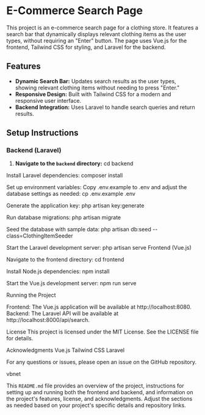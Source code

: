 # E-Commerce Search Page

This project is an e-commerce search page for a clothing store. It features a search bar that dynamically displays relevant clothing items as the user types, without requiring an "Enter" button. The page uses Vue.js for the frontend, Tailwind CSS for styling, and Laravel for the backend.

## Features

- **Dynamic Search Bar:** Updates search results as the user types, showing relevant clothing items without needing to press "Enter."
- **Responsive Design:** Built with Tailwind CSS for a modern and responsive user interface.
- **Backend Integration:** Uses Laravel to handle search queries and return results.

## Setup Instructions

### Backend (Laravel)

1. **Navigate to the `backend` directory:**
   cd backend

Install Laravel dependencies:
composer install

Set up environment variables: Copy .env.example to .env and adjust the database settings as needed:
cp .env.example .env

Generate the application key:
php artisan key:generate

Run database migrations:
php artisan migrate

Seed the database with sample data:
php artisan db:seed --class=ClothingItemSeeder


Start the Laravel development server:
php artisan serve
Frontend (Vue.js)

Navigate to the frontend directory:
cd frontend

Install Node.js dependencies:
npm install

Start the Vue.js development server:
npm run serve

Running the Project

Frontend: The Vue.js application will be available at http://localhost:8080.
Backend: The Laravel API will be available at http://localhost:8000/api/search.


License
This project is licensed under the MIT License. See the LICENSE file for details.

Acknowledgments
Vue.js
Tailwind CSS
Laravel

For any questions or issues, please open an issue on the GitHub repository.

vbnet

This `README.md` file provides an overview of the project, instructions for setting up and running both the frontend and backend, and information on the project's features, license, and acknowledgments. Adjust the sections as needed based on your project's specific details and repository links.






